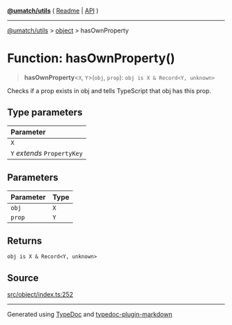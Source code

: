 [**@umatch/utils**](../../README.md) ( [Readme](../../README.md) \| [API](../../API.md) )

---

[@umatch/utils](../../API.md) > [object](../README.md) > hasOwnProperty

# Function: hasOwnProperty()

> **hasOwnProperty**\<`X`, `Y`\>(`obj`, `prop`): `obj is X & Record<Y, unknown>`

Checks if a prop exists in obj and tells TypeScript that obj has this prop.

## Type parameters

| Parameter                   |
| :-------------------------- |
| `X`                         |
| `Y` _extends_ `PropertyKey` |

## Parameters

| Parameter | Type |
| :-------- | :--- |
| `obj`     | `X`  |
| `prop`    | `Y`  |

## Returns

`obj is X & Record<Y, unknown>`

## Source

[src/object/index.ts:252](https://github.com/umatch-oficial/utils/blob/a9008ad/src/object/index.ts#L252)

---

Generated using [TypeDoc](https://typedoc.org/) and [typedoc-plugin-markdown](https://www.npmjs.com/package/typedoc-plugin-markdown)
